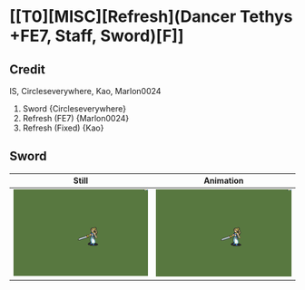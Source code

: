 # [\[T0\]\[MISC\]\[Refresh\]\(Dancer Tethys +FE7, Staff, Sword\)\[F\]]

## Credit

IS, Circleseverywhere, Kao, Marlon0024

1. Sword {Circleseverywhere}
8. Refresh (FE7) {Marlon0024}
8. Refresh (Fixed) {Kao}
	
## Sword

| Still | Animation |
| :---: | :-------: |
| ![Sword still](./Sword_000.png) | ![Sword animation](./Sword.gif) |
